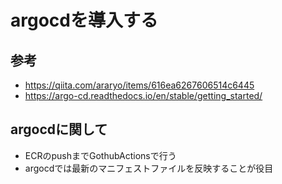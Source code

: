 # argocdを導入する

## 参考

- https://qiita.com/araryo/items/616ea6267606514c6445
- https://argo-cd.readthedocs.io/en/stable/getting_started/

## argocdに関して

- ECRのpushまでGothubActionsで行う
- argocdでは最新のマニフェストファイルを反映することが役目
